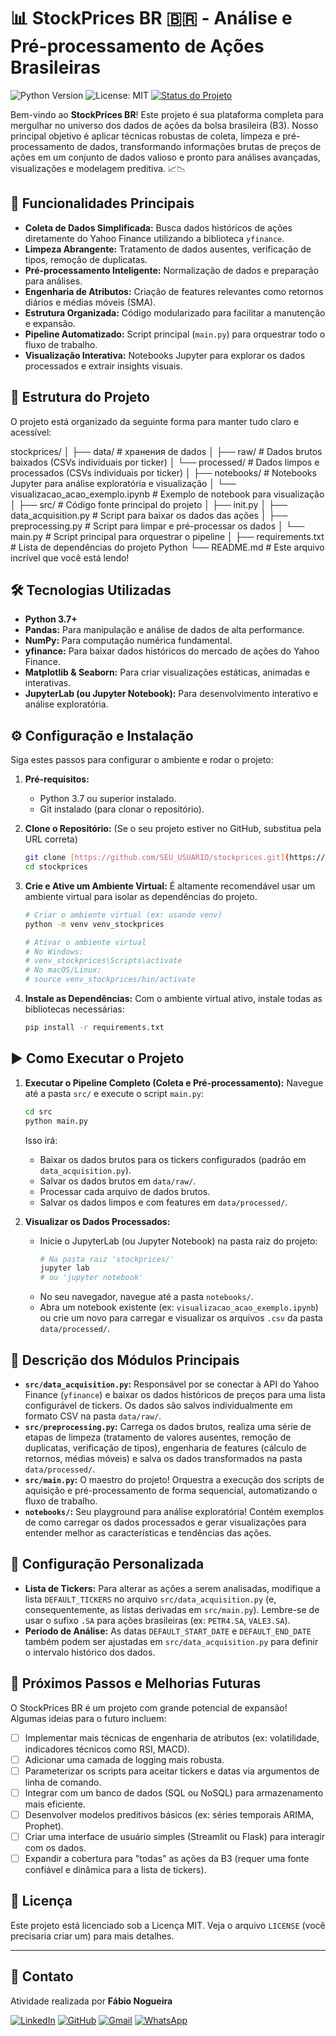 # 📊 StockPrices BR 🇧🇷 - Análise e Pré-processamento de Ações Brasileiras

![Python Version](https://img.shields.io/badge/Python-3.7%2B-blue.svg)
![License: MIT](https://img.shields.io/badge/License-MIT-yellow.svg)
[![Status do Projeto](https://img.shields.io/badge/status-em%20desenvolvimento-green)](.)

Bem-vindo ao **StockPrices BR**! Este projeto é sua plataforma completa para mergulhar no universo dos dados de ações da bolsa brasileira (B3). Nosso principal objetivo é aplicar técnicas robustas de coleta, limpeza e pré-processamento de dados, transformando informações brutas de preços de ações em um conjunto de dados valioso e pronto para análises avançadas, visualizações e modelagem preditiva. 📈📉

## 🚀 Funcionalidades Principais

* **Coleta de Dados Simplificada:** Busca dados históricos de ações diretamente do Yahoo Finance utilizando a biblioteca `yfinance`.
* **Limpeza Abrangente:** Tratamento de dados ausentes, verificação de tipos, remoção de duplicatas.
* **Pré-processamento Inteligente:** Normalização de dados e preparação para análises.
* **Engenharia de Atributos:** Criação de features relevantes como retornos diários e médias móveis (SMA).
* **Estrutura Organizada:** Código modularizado para facilitar a manutenção e expansão.
* **Pipeline Automatizado:** Script principal (`main.py`) para orquestrar todo o fluxo de trabalho.
* **Visualização Interativa:** Notebooks Jupyter para explorar os dados processados e extrair insights visuais.

## 📁 Estrutura do Projeto

O projeto está organizado da seguinte forma para manter tudo claro e acessível:

stockprices/
│
├── data/                  #  хранения de dados
│   ├── raw/               # Dados brutos baixados (CSVs individuais por ticker)
│   └── processed/         # Dados limpos e processados (CSVs individuais por ticker)
│
├── notebooks/             # Notebooks Jupyter para análise exploratória e visualização
│   └── visualizacao_acao_exemplo.ipynb # Exemplo de notebook para visualização
│
├── src/                   # Código fonte principal do projeto
│   ├── init.py
│   ├── data_acquisition.py  # Script para baixar os dados das ações
│   ├── preprocessing.py     # Script para limpar e pré-processar os dados
│   └── main.py              # Script principal para orquestrar o pipeline
│
├── requirements.txt       # Lista de dependências do projeto Python
└── README.md              # Este arquivo incrível que você está lendo!


## 🛠️ Tecnologias Utilizadas

* **Python 3.7+**
* **Pandas:** Para manipulação e análise de dados de alta performance.
* **NumPy:** Para computação numérica fundamental.
* **yfinance:** Para baixar dados históricos do mercado de ações do Yahoo Finance.
* **Matplotlib & Seaborn:** Para criar visualizações estáticas, animadas e interativas.
* **JupyterLab (ou Jupyter Notebook):** Para desenvolvimento interativo e análise exploratória.

## ⚙️ Configuração e Instalação

Siga estes passos para configurar o ambiente e rodar o projeto:

1.  **Pré-requisitos:**
    * Python 3.7 ou superior instalado.
    * Git instalado (para clonar o repositório).

2.  **Clone o Repositório:**
    (Se o seu projeto estiver no GitHub, substitua pela URL correta)
    ```bash
    git clone [https://github.com/SEU_USUARIO/stockprices.git](https://github.com/SEU_USUARIO/stockprices.git)
    cd stockprices
    ```

3.  **Crie e Ative um Ambiente Virtual:**
    É altamente recomendável usar um ambiente virtual para isolar as dependências do projeto.
    ```bash
    # Criar o ambiente virtual (ex: usando venv)
    python -m venv venv_stockprices

    # Ativar o ambiente virtual
    # No Windows:
    # venv_stockprices\Scripts\activate
    # No macOS/Linux:
    # source venv_stockprices/bin/activate
    ```

4.  **Instale as Dependências:**
    Com o ambiente virtual ativo, instale todas as bibliotecas necessárias:
    ```bash
    pip install -r requirements.txt
    ```

## ▶️ Como Executar o Projeto

1.  **Executar o Pipeline Completo (Coleta e Pré-processamento):**
    Navegue até a pasta `src/` e execute o script `main.py`:
    ```bash
    cd src
    python main.py
    ```
    Isso irá:
    * Baixar os dados brutos para os tickers configurados (padrão em `data_acquisition.py`).
    * Salvar os dados brutos em `data/raw/`.
    * Processar cada arquivo de dados brutos.
    * Salvar os dados limpos e com features em `data/processed/`.

2.  **Visualizar os Dados Processados:**
    * Inicie o JupyterLab (ou Jupyter Notebook) na pasta raiz do projeto:
        ```bash
        # Na pasta raiz 'stockprices/'
        jupyter lab
        # ou 'jupyter notebook'
        ```
    * No seu navegador, navegue até a pasta `notebooks/`.
    * Abra um notebook existente (ex: `visualizacao_acao_exemplo.ipynb`) ou crie um novo para carregar e visualizar os arquivos `.csv` da pasta `data/processed/`.

## 🧩 Descrição dos Módulos Principais

* **`src/data_acquisition.py`:** Responsável por se conectar à API do Yahoo Finance (`yfinance`) e baixar os dados históricos de preços para uma lista configurável de tickers. Os dados são salvos individualmente em formato CSV na pasta `data/raw/`.
* **`src/preprocessing.py`:** Carrega os dados brutos, realiza uma série de etapas de limpeza (tratamento de valores ausentes, remoção de duplicatas, verificação de tipos), engenharia de features (cálculo de retornos, médias móveis) e salva os dados transformados na pasta `data/processed/`.
* **`src/main.py`:** O maestro do projeto! Orquestra a execução dos scripts de aquisição e pré-processamento de forma sequencial, automatizando o fluxo de trabalho.
* **`notebooks/`:** Seu playground para análise exploratória! Contém exemplos de como carregar os dados processados e gerar visualizações para entender melhor as características e tendências das ações.

## 🔧 Configuração Personalizada

* **Lista de Tickers:** Para alterar as ações a serem analisadas, modifique a lista `DEFAULT_TICKERS` no arquivo `src/data_acquisition.py` (e, consequentemente, as listas derivadas em `src/main.py`). Lembre-se de usar o sufixo `.SA` para ações brasileiras (ex: `PETR4.SA`, `VALE3.SA`).
* **Período de Análise:** As datas `DEFAULT_START_DATE` e `DEFAULT_END_DATE` também podem ser ajustadas em `src/data_acquisition.py` para definir o intervalo histórico dos dados.

## 🔮 Próximos Passos e Melhorias Futuras

O StockPrices BR é um projeto com grande potencial de expansão! Algumas ideias para o futuro incluem:

* [ ] Implementar mais técnicas de engenharia de atributos (ex: volatilidade, indicadores técnicos como RSI, MACD).
* [ ] Adicionar uma camada de logging mais robusta.
* [ ] Parameterizar os scripts para aceitar tickers e datas via argumentos de linha de comando.
* [ ] Integrar com um banco de dados (SQL ou NoSQL) para armazenamento mais eficiente.
* [ ] Desenvolver modelos preditivos básicos (ex: séries temporais ARIMA, Prophet).
* [ ] Criar uma interface de usuário simples (Streamlit ou Flask) para interagir com os dados.
* [ ] Expandir a cobertura para "todas" as ações da B3 (requer uma fonte confiável e dinâmica para a lista de tickers).

## 📜 Licença

Este projeto está licenciado sob a Licença MIT. Veja o arquivo `LICENSE` (você precisaria criar um) para mais detalhes.

---

## 📩 Contato
Atividade realizada por **Fábio Nogueira**

[![LinkedIn](https://img.shields.io/badge/LinkedIn-1B1C1E?style=for-the-badge&logo=linkedin&logoColor=0077B5&border_color=fcf901)](https://www.linkedin.com/in/faanogueira/)
[![GitHub](https://img.shields.io/badge/GitHub-1B1C1E?style=for-the-badge&logo=linkedin&logoColor=0077B5&border_color=fcf901)](https://github.com/faanogueira)
[![Gmail](https://img.shields.io/badge/Gmail-1B1C1E?style=for-the-badge&logo=gmail&logoColor=C71610)](mailto:faanogueira@gmail.com)
[![WhatsApp](https://img.shields.io/badge/WhatsApp-1B1C1E?style=for-the-badge&logo=whatsapp&logoColor=green)](https://api.whatsapp.com/send?phone=5571983937557)
